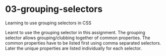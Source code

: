 # 03-grouping-selectors
Learning to use grouping selectors in CSS

Learnt to use the grouping selector in this assignment. The grouping selector allows grouping/clubbing together of common properties. The common properties have to be listed first using comma separated selectors. Later the unique properties are listed individually for each selector.
